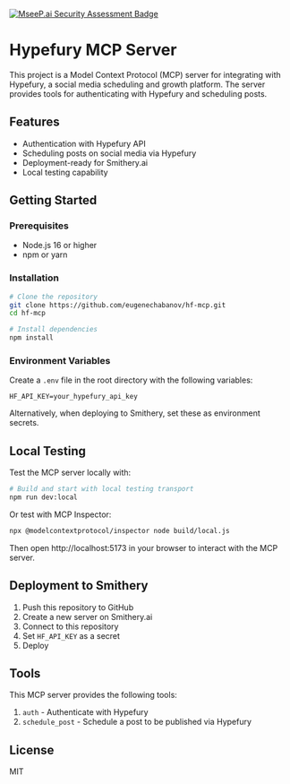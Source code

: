 [![MseeP.ai Security Assessment Badge](https://mseep.net/pr/hypefury-hypefury-mcp-badge.png)](https://mseep.ai/app/hypefury-hypefury-mcp)

# Hypefury MCP Server

This project is a Model Context Protocol (MCP) server for integrating with Hypefury, a social media scheduling and growth platform. The server provides tools for authenticating with Hypefury and scheduling posts.

## Features

- Authentication with Hypefury API
- Scheduling posts on social media via Hypefury
- Deployment-ready for Smithery.ai
- Local testing capability

## Getting Started

### Prerequisites

- Node.js 16 or higher
- npm or yarn

### Installation

```bash
# Clone the repository
git clone https://github.com/eugenechabanov/hf-mcp.git
cd hf-mcp

# Install dependencies
npm install
```

### Environment Variables

Create a `.env` file in the root directory with the following variables:

```
HF_API_KEY=your_hypefury_api_key
```

Alternatively, when deploying to Smithery, set these as environment secrets.

## Local Testing

Test the MCP server locally with:

```bash
# Build and start with local testing transport
npm run dev:local
```

Or test with MCP Inspector:

```bash
npx @modelcontextprotocol/inspector node build/local.js
```

Then open http://localhost:5173 in your browser to interact with the MCP server.

## Deployment to Smithery

1. Push this repository to GitHub
2. Create a new server on Smithery.ai
3. Connect to this repository
4. Set `HF_API_KEY` as a secret
5. Deploy

## Tools

This MCP server provides the following tools:

1. `auth` - Authenticate with Hypefury
2. `schedule_post` - Schedule a post to be published via Hypefury

## License

MIT 